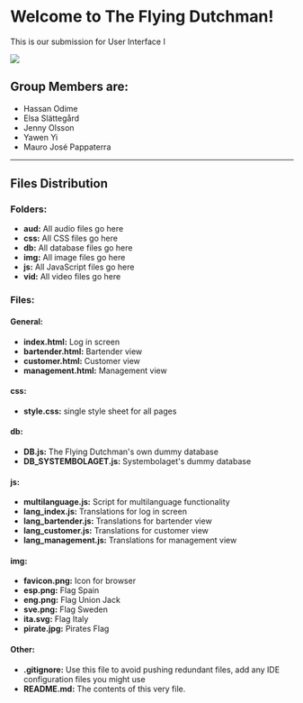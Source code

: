<h1>Welcome to The Flying Dutchman!</h1>

<p>This is our submission for User Interface I</p>

<img src="https://imgur.com/a/1PdnB.png">

<h2>Group Members are:</h2>
<ul>
    <li>Hassan Odime</li>
    <li>Elsa Slättegård</li>
    <li>Jenny Olsson</li>
    <li>Yawen Yi</li>
    <li>Mauro José Pappaterra</li>
</ul>

<hr>

<h2>Files Distribution</h2>

<h3>Folders:</h3>
<ul>
    <li><b>aud:</b> All audio files go here</li>
    <li><b>css:</b> All CSS files go here</li>
    <li><b>db:</b> All database files go here</li>
    <li><b>img:</b> All image files go here</li>
    <li><b>js:</b> All JavaScript files go here</li>
    <li><b>vid:</b> All video files go here</li>
</ul>

<h3>Files:</h3>

<h4>General:</h4>
<ul>
    <li><b>index.html:</b> Log in screen</li>
    <li><b>bartender.html:</b> Bartender view</li>
    <li><b>customer.html:</b> Customer view</li>
    <li><b>management.html:</b> Management view</li>
</ul>

<h4>css:</h4>
<ul>
    <li><b>style.css:</b> single style sheet for all pages</li>
</ul>

<h4>db:</h4>
<ul>
    <li><b>DB.js:</b> The Flying Dutchman's own dummy database</li>
    <li><b>DB_SYSTEMBOLAGET.js:</b> Systembolaget's dummy database</li>
</ul>

<h4>js:</h4>
<ul>
    <li><b>multilanguage.js:</b> Script for multilanguage functionality</li>
    <li><b>lang_index.js:</b> Translations for log in screen</li>
    <li><b>lang_bartender.js:</b> Translations for bartender view</li>
    <li><b>lang_customer.js:</b> Translations for customer view</li>
    <li><b>lang_management.js:</b> Translations for management view</li>
</ul>

<h4>img:</h4>
<ul>
    <li><b>favicon.png:</b> Icon for browser</li>
    <li><b>esp.png:</b> Flag Spain</li>
    <li><b>eng.png:</b> Flag Union Jack</li>
    <li><b>sve.png:</b> Flag Sweden</li>
    <li><b>ita.svg:</b> Flag Italy</li>
    <li><b>pirate.jpg:</b> Pirates Flag</li>

</ul>

<h4>Other:</h4>
<ul>
    <li><b>.gitignore:</b> Use this file to avoid pushing redundant files, add any IDE configuration files you might use </li>
    <li><b>README.md:</b> The contents of this very file.</li>
</ul>



